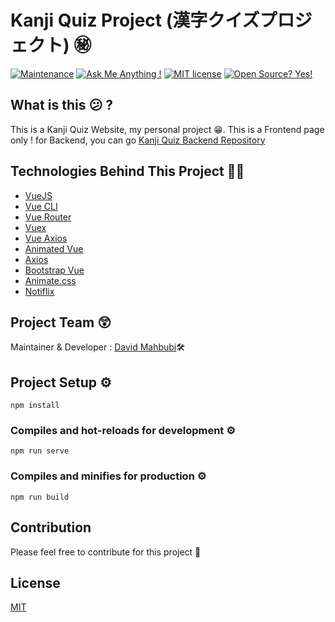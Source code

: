 # Kanji Quiz Project (漢字クイズプロジェクト) ㊙
[![Maintenance](https://img.shields.io/badge/Maintained%3F-yes-green.svg)](https://github.com/davidmahbubi/kanji_quiz_frontend/graphs/commit-activity)
[![Ask Me Anything !](https://img.shields.io/badge/Ask%20me-anything-1abc9c.svg)](https://github.com/davidmahbubi/kanji_quiz_frontend)
[![MIT license](https://img.shields.io/badge/License-MIT-blue.svg)](https://lbesson.mit-license.org/)
[![Open Source? Yes!](https://badgen.net/badge/Open%20Source%20%3F/Yes%21/blue?icon=github)](https://github.com/davidmahbubi/kanji_quiz_frontend)

## What is this 😕 ?

This is a Kanji Quiz Website, my personal project 😁. This is a Frontend page only ! for Backend, you can go [Kanji Quiz Backend Repository](https://github.com/davidmahbubi/kanji_quiz_backend)

## Technologies Behind This Project 👨‍💻
* [VueJS](https://vuejs.org)
 * [Vue CLI](https://cli.vuejs.org)
 * [Vue Router](https://router.vuejs.org)
 * [Vuex](https://vuex.vuejs.org)
 * [Vue Axios](https://github.com/imcvampire/vue-axios)
 * [Animated Vue](https://github.com/radical-dreamers/animated-vue)
* [Axios](https://github.com/axios/axios)
* [Bootstrap Vue](https://bootstrap-vue.org/)
* [Animate.css](https://animate.style/)
* [Notiflix](https://www.notiflix.com/)

## Project Team 😲
Maintainer & Developer : [David Mahbubi](https://mhbproject.com)🛠

## Project Setup ⚙
```
npm install
```

### Compiles and hot-reloads for development ⚙
```
npm run serve
```

### Compiles and minifies for production ⚙
```
npm run build
```

## Contribution 
Please feel free to contribute for this project 💖

## License
[MIT](https://www.mit.edu/~amini/LICENSE.md)
